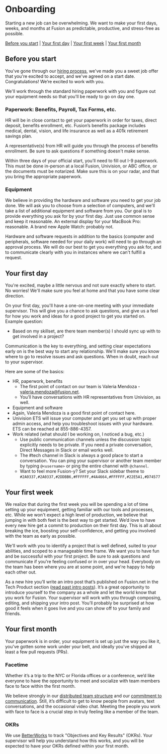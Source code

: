 # Onboarding

Starting a new job can be overwhelming. We want to make your first days, weeks, and months at Fusion as predictable, productive, and stress-free as possible.

[Before you start](#before-you-start) | [Your first day](#your-first-day) | [Your first week](#your-first-week) | [Your first month](#your-first-month)

## Before you start

You've gone through our [hiring process](https://github.com/fusioneng/tech-docs/blob/master/team-culture/how-we-hire.md), we've made you a sweet job offer that you're excited to accept, and we've agreed on a start date. Congratulations! We’re excited to work with you.

We'll work through the standard hiring paperwork with you and figure out your equipment needs so that you'll be ready to go on day one.

### Paperwork: Benefits, Payroll, Tax Forms, etc.

HR will be in close contact to get your paperwork in order for taxes, direct deposit, benefits enrollment, etc. Fusion’s benefits package includes medical, dental, vision, and life insurance as well as a 401k retirement savings plan.

A representative(s) from HR will guide you through the process of benefits enrollment. Be sure to ask questions if something doesn't make sense.

Within three days of your official start, you’ll need to fill out I-9 paperwork. This must be done in-person at a local Fusion, Univision, or ABC office, or the documents must be notarized. Make sure this is on your radar, and that you bring the appropriate paperwork.
 
### Equipment

We believe in providing the hardware and software you need to get your job done. We will ask you to choose from a selection of computers, and we'll take a list of additional equipment and software from you. Our goal is to provide everything you ask for by your first day. Just use common sense and keep it reasonable. An external display for your MacBook Pro: reasonable. A brand new Apple Watch: probably not.

Hardware and software requests in addition to the basics (computer and peripherals, software needed for your daily work) will need to go through an approval process. We will do our best to get you everything you ask for, and to communicate clearly with you in instances where we can't fulfill a request.

## Your first day

You're excited, maybe a little nervous and not sure exactly where to start. No worries! We'll make sure you feel at home and that you have some clear direction.

On your first day, you'll have a one-on-one meeting with your immediate supervisor. This will give you a chance to ask questions, and give us a feel for how you work and ideas for a good project to get you started on. Example question: 

- Based on my skillset, are there team member(s) I should sync up with to get involved in a project?

Communication is the key to everything, and setting clear expectations early on is the best way to start any relationship. We'll make sure you know where to go to resolve issues and ask questions. When in doubt, reach out to your supervisor. 

Here are some of the basics:

- HR, paperwork, benefits
	- The first point of contact on our team is Valeria Mendoza - valeria.mendoza@fusion.net. 
	- You’ll have conversations with HR representatives from Univision, as well.
- Equipment and software
- Again, Valeria Mendoza is a good first point of contact here. 
- Univision ETS will issue your computer and get you set up with proper admin access, and help you troubleshoot issues with your hardware. ETS can be reached at 855-886-4357.
- Work related (what should I be working on, I noticed a bug, etc.)
	- Use public communication channels unless the discussion topic explicitly needs to be private. If you need a private conversation, Direct Messages in Slack or email works well.
	- The #tech channel in Slack is always a good place to start a conversation. You can ping your supervisor or another team member by typing `@<username>` or ping the entire channel with `@channel`.
	- Want to feel more Fusion-y? Set your Slack sidebar theme to `#2A0337,#2A0337,#2DDBB6,#FFFFFF,#4A4664,#FFFFFF,#22E5A1,#D74577`

 
## Your first week

We realize that during the first week you will be spending a lot of time setting up your equipment, getting familiar with our tools and processes, etc. While we won't expect a high level of production, we believe that jumping in with both feet is the best way to get started. We’d love to have every new hire get a commit to production on their first day. This is all about breaking the ice, boosting your self-confidence, and getting you involved with the team as early as possible.

We'll work with you to identify a project that is well defined, suited to your abilities, and scoped to a manageable time frame. We want you to have fun and be successful with your first project. Be sure to ask questions and communicate if you're feeling confused or in over your head. Everybody on the team has been where you are at some point, and we're happy to help each other out.

As a new hire you’ll write an intro post that’s published on Fusion.net in the Tech Product section ([read past intro posts](http://fusion.net/topic/tech-team-introductions/)). It’s a great opportunity to introduce yourself to the company as a whole and let the world know that you work for Fusion. Your supervisor will work with you through composing, editing, and shipping your intro post. You’ll probably be surprised at how good it feels when it goes live and you can show off to your family and friends.

## Your first month

Your paperwork is in order, your equipment is set up just the way you like it, you've gotten some work under your belt, and ideally you've shipped at least a few pull requests (PRs).

### Facetime

Whether it’s a trip to the NYC or Florida offices or a conference, we’d like everyone to have the opportunity to meet and socialize with team members face to face within the first month.

We believe strongly in our [distributed team structure](https://about.gitlab.com/2015/04/08/the-remote-manifesto/) and our [commitment to communication](https://github.com/fusioneng/tech-docs/blob/master/team-culture/communication.md). Still, it’s difficult to get to know people from avatars, text conversations, and the occasional video chat. Meeting the people you work with face to face is a crucial step in truly feeling like a member of the team. 

### OKRs

We use [BetterWorks](https://github.com/fusioneng/tech-docs/blob/master/tools/betterworks.md) to track "Objectives and Key Results" (OKRs). Your supervisor will help you understand how this works, and you will be expected to have your OKRs defined within your first month.
